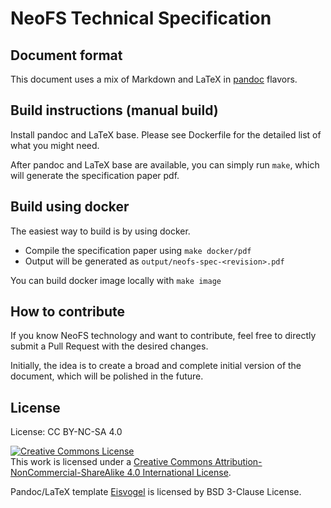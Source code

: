 # NeoFS Technical Specification

## Document format

This document uses a mix of Markdown and LaTeX in [pandoc](https://pandoc.org/) flavors.

## Build instructions (manual build)

Install pandoc and LaTeX base. Please see Dockerfile for the detailed list of
what you might need.

After pandoc and LaTeX base are available, you can simply run `make`, which will
generate the specification paper pdf.

## Build using docker
The easiest way to build is by using docker.

* Compile the specification paper using `make docker/pdf`
* Output will be generated as `output/neofs-spec-<revision>.pdf`

You can build docker image locally with `make image`

## How to contribute
If you know NeoFS technology and want to contribute, feel free to directly
submit a Pull Request with the desired changes.

Initially, the idea is to create a broad and complete initial version of the
document, which will be polished in the future.

## License

License: CC BY-NC-SA 4.0

<a rel="license" href="http://creativecommons.org/licenses/by-nc-sa/4.0/"><img
alt="Creative Commons License" style="border-width:0"
src="https://i.creativecommons.org/l/by-nc-sa/4.0/88x31.png" /></a><br />This
work is licensed under a <a rel="license"
href="http://creativecommons.org/licenses/by-nc-sa/4.0/">Creative Commons
Attribution-NonCommercial-ShareAlike 4.0 International License</a>.

Pandoc/LaTeX template
[Eisvogel](https://github.com/Wandmalfarbe/pandoc-latex-template/) is licensed
by BSD 3-Clause License.



